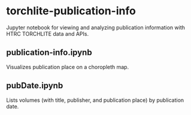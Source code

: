 # torchlite-publication-info
Jupyter notebook for viewing and analyzing publication information with HTRC TORCHLITE data and APIs.

## publication-info.ipynb
Visualizes publication place on a choropleth map.

## pubDate.ipynb
Lists volumes (with title, publisher, and publication place) by publication date.


